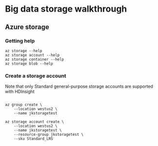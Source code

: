 # Big data storage walkthrough
## Azure storage
### Getting help
```
az storage --help
az storage account --help
az storage container --help
az storage blob --help
```
### Create a storage account
Note that only Standard general-purpose storage accounts are supported with HDInsight
```

az group create \
    --location westus2 \
    --name jkstoragetest

az storage account create \
    --location westus2 \
    --name jkstoragetest \
    --resource-group jkstoragetest \
    --sku Standard_LRS
```
    
    
